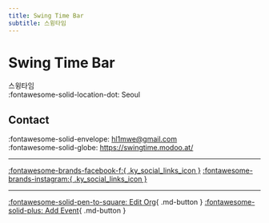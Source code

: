 ```yaml
---
title: Swing Time Bar
subtitle: 스윙타임
---
```


# Swing Time Bar

스윙타임  
:fontawesome-solid-location-dot: Seoul  


## Contact

:fontawesome-solid-envelope: <hl1mwe@gmail.com>  
:fontawesome-solid-globe: <https://swingtime.modoo.at/>  

---

 [:fontawesome-brands-facebook-f:{ .ky_social_links_icon }](https://www.facebook.com/swingtimebar) [:fontawesome-brands-instagram:{ .ky_social_links_icon }](https://instagram.com/swingtimebar)

---

[:fontawesome-solid-pen-to-square: Edit Org](https://github.com/swingdance/orgs/issues/new?assignees=&labels=update+org&projects=&template=03-update_entity.yml&title=Update%20Org%3A%20ko_KR%20%E2%80%A2%20Swing%20Time%20Bar&region=ko_KR&id=swing-time-bar&name=Swing%20Time%20Bar){ .md-button } [:fontawesome-solid-plus: Add Event](https://github.com/swingdance/events/issues/new?assignees=&labels=add+event&projects=&template=02-add_entity.yml&title=Add%20Event%3A%20ko_KR%20%E2%80%A2%20%3CName%3E&region=ko_KR&province=Seoul&city=Seoul&org_id=swing-time-bar){ .md-button }
